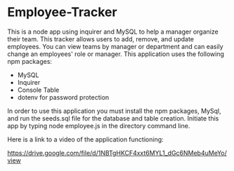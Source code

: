 # Employee-Tracker

This is a node app using inquirer and MySQL to help a manager organize their team. This tracker allows users to add, remove, and update employees. You can view teams by manager or department and can easily change an employees' role or manager. This application uses the following npm packages: 

* MySQL
* Inquirer
* Console Table
* dotenv for password protection

In order to use this application you must install the npm packages, MySql, and run the seeds.sql file for the database and table creation. Initiate this app by typing node employee.js in the directory command line. 

Here is a link to a video of the application functioning: 

https://drive.google.com/file/d/1NBTgHKCF4xxt6MYL1_dGc6NMeb4uMeYo/view